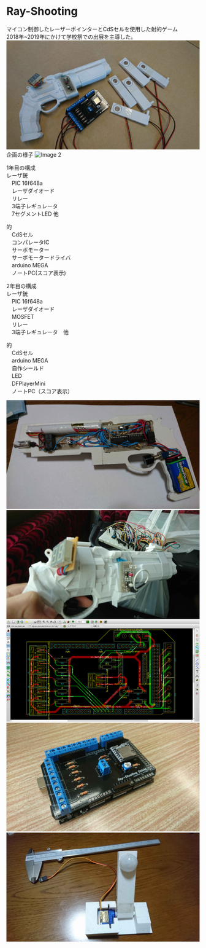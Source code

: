 # Ray-Shooting
マイコン制御したレーザーポインターとCdSセルを使用した射的ゲーム  
2018年~2019年にかけて学校祭での出展を主導した。  
![Image 1](images/DSC_2851.jpg)
企画の様子
![Image 2](images/DSC_2850.png)

1年目の構成  
レーザ銃  
　PIC 16f648a  
　レーザダイオード  
　リレー  
　3端子レギュレータ  
　7セグメントLED 他  

的  
　CdSセル  
　コンパレータIC  
　サーボモーター  
　サーボモータードライバ  
　arduino MEGA  
　ノートPC(スコア表示)  

2年目の構成  
レーザ銃  
　PIC 16f648a  
　レーザダイオード  
　MOSFET  
　リレー  
　3端子レギュレータ　他  

的  
　CdSセル  
　arduino MEGA  
　自作シールド  
　LED  
　DFPlayerMini  
　ノートPC（スコア表示）  


![Image 3](images/DSC_2315.jpg)
![Image 4](images/DSC_2309.jpg)
![Image 5](images/01.png)
![Image 6](images/DSC_2840.jpg)
![Image 7](images/DSC_2473.jpg)
